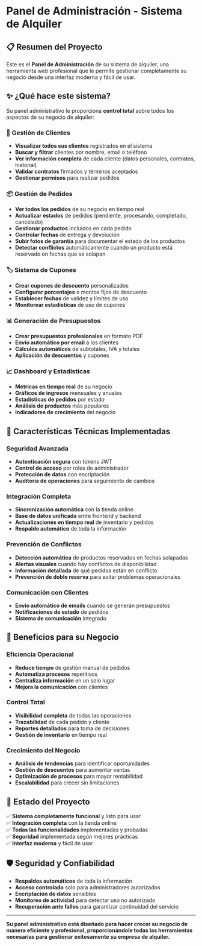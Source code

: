 # Panel de Administración - Sistema de Alquiler

## 📋 Resumen del Proyecto

Este es el **Panel de Administración** de su sistema de alquiler, una herramienta web profesional que le permite gestionar completamente su negocio desde una interfaz moderna y fácil de usar.

## ✨ ¿Qué hace este sistema?

Su panel administrativo le proporciona **control total** sobre todos los aspectos de su negocio de alquiler:

### 👥 **Gestión de Clientes**
- **Visualizar todos sus clientes** registrados en el sistema
- **Buscar y filtrar** clientes por nombre, email o teléfono
- **Ver información completa** de cada cliente (datos personales, contratos, historial)
- **Validar contratos** firmados y términos aceptados
- **Gestionar permisos** para realizar pedidos

### 📦 **Gestión de Pedidos**
- **Ver todos los pedidos** de su negocio en tiempo real
- **Actualizar estados** de pedidos (pendiente, procesando, completado, cancelado)
- **Gestionar productos** incluidos en cada pedido
- **Controlar fechas** de entrega y devolución
- **Subir fotos de garantía** para documentar el estado de los productos
- **Detectar conflictos** automáticamente cuando un producto está reservado en fechas que se solapan

### 🏷️ **Sistema de Cupones**
- **Crear cupones de descuento** personalizados
- **Configurar porcentajes** o montos fijos de descuento
- **Establecer fechas** de validez y límites de uso
- **Monitorear estadísticas** de uso de cupones

### 📊 **Generación de Presupuestos**
- **Crear presupuestos profesionales** en formato PDF
- **Envío automático por email** a los clientes
- **Cálculos automáticos** de subtotales, IVA y totales
- **Aplicación de descuentos** y cupones

### 📈 **Dashboard y Estadísticas**
- **Métricas en tiempo real** de su negocio
- **Gráficos de ingresos** mensuales y anuales
- **Estadísticas de pedidos** por estado
- **Análisis de productos** más populares
- **Indicadores de crecimiento** del negocio

## 🔧 **Características Técnicas Implementadas**

### **Seguridad Avanzada**
- **Autenticación segura** con tokens JWT
- **Control de acceso** por roles de administrador
- **Protección de datos** con encriptación
- **Auditoría de operaciones** para seguimiento de cambios

### **Integración Completa**
- **Sincronización automática** con la tienda online
- **Base de datos unificada** entre frontend y backend
- **Actualizaciones en tiempo real** de inventario y pedidos
- **Respaldo automático** de toda la información

### **Prevención de Conflictos**
- **Detección automática** de productos reservados en fechas solapadas
- **Alertas visuales** cuando hay conflictos de disponibilidad
- **Información detallada** de qué pedidos están en conflicto
- **Prevención de doble reserva** para evitar problemas operacionales

### **Comunicación con Clientes**
- **Envío automático de emails** cuando se generan presupuestos
- **Notificaciones de estado** de pedidos
- **Sistema de comunicación** integrado

## 🎯 **Beneficios para su Negocio**

### **Eficiencia Operacional**
- **Reduce tiempo** de gestión manual de pedidos
- **Automatiza procesos** repetitivos
- **Centraliza información** en un solo lugar
- **Mejora la comunicación** con clientes

### **Control Total**
- **Visibilidad completa** de todas las operaciones
- **Trazabilidad** de cada pedido y cliente
- **Reportes detallados** para toma de decisiones
- **Gestión de inventario** en tiempo real

### **Crecimiento del Negocio**
- **Análisis de tendencias** para identificar oportunidades
- **Gestión de descuentos** para aumentar ventas
- **Optimización de procesos** para mayor rentabilidad
- **Escalabilidad** para crecer sin limitaciones

## 🚀 **Estado del Proyecto**

✅ **Sistema completamente funcional** y listo para usar  
✅ **Integración completa** con la tienda online  
✅ **Todas las funcionalidades** implementadas y probadas  
✅ **Seguridad** implementada según mejores prácticas  
✅ **Interfaz moderna** y fácil de usar  

## 🛡️ **Seguridad y Confiabilidad**

- **Respaldos automáticos** de toda la información
- **Acceso controlado** solo para administradores autorizados
- **Encriptación de datos** sensibles
- **Monitoreo de actividad** para detectar uso no autorizado
- **Recuperación ante fallos** para garantizar continuidad del servicio

---

**Su panel administrativo está diseñado para hacer crecer su negocio de manera eficiente y profesional, proporcionándole todas las herramientas necesarias para gestionar exitosamente su empresa de alquiler.**